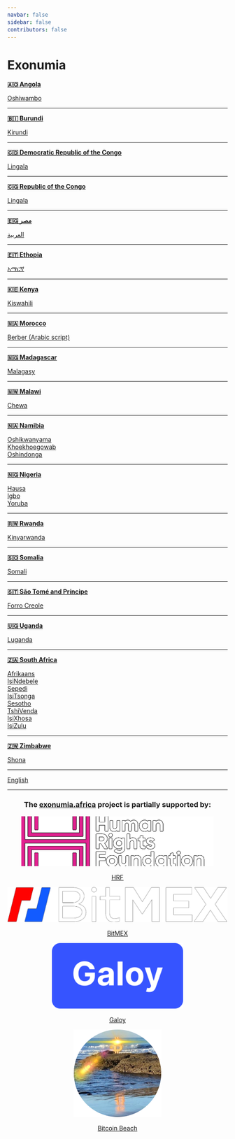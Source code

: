 ```yaml
---
navbar: false
sidebar: false
contributors: false
---
```


# Exonumia

**[🇦🇴 Angola](/ago/)**

[Oshiwambo](/ago/ng/)

---

**[🇧🇮 Burundi](/bdi/)**

[Kirundi](/bdi/rn/)

---

**[🇨🇩 Democratic Republic of the Congo](/cod/)**

[Lingala](/cod/ln/)

---

**[🇨🇬 Republic of the Congo](/cog/)**

[Lingala](/cog/ln/)

---

**[🇪🇬 مصر](/egy/)**

[العربية](/egy/ar/)

---

**[🇪🇹 Ethopia](/eth/)**

[አማርኛ](/eth/am/)

---

**[🇰🇪 Kenya](/ken/)**

[Kiswahili](/ken/sw/)

---

**[🇲🇦 Morocco](/mar/)**

[Berber (Arabic script)](/mar/ber/)

---

**[🇲🇬 Madagascar](/mdg/)**

[Malagasy](/mdg/mg/)

---

**[🇲🇼 Malawi](/mwi/)**

[Chewa](/mwi/ny/)

---

**[🇳🇦 Namibia](/nam/)**

[Oshikwanyama](/nam/kj/)   
[Khoekhoegowab](/nam/naq/)  
[Oshindonga](/nam/ng/)   

---

**[🇳🇬 Nigeria](/nga/)**

[Hausa](/nga/ha/)   
[Igbo](/nga/ig/)   
[Yoruba](/nga/yo/)   

---

**[🇷🇼 Rwanda](/rwa/)**

[Kinyarwanda](/rwa/rw/)   

---

**[🇸🇴 Somalia](/som/)**

[Somali](/som/so/)   

---

**[🇸🇹 São Tomé and Príncipe](/stp/)**

[Forro Creole](/stp/cri/)   

---

**[🇺🇬 Uganda](/uga/)**

[Luganda](/uga/lg/)

---

**[🇿🇦 South Africa](/zaf/)**

[Afrikaans](/zaf/af/)  
[IsiNdebele](/zaf/nr/)  
[Sepedi](/zaf/nso/)  
[IsiTsonga](/zaf/ts/)  
[Sesotho](/zaf/st/)  
[TshiVenda](/zaf/ve/)  
[IsiXhosa](/zaf/xh/)  
[IsiZulu](/zaf/zu/)  

---

**[🇿🇼 Zimbabwe](/zwe/)**

[Shona](/zwe/sn/)  

---

[English](/int/en/)

---

<center v-pre>

### The [exonumia.africa](https://exonumia.africa/) project is partially supported by:

![](./HRF-logo.png)
<figure>
  <figcaption><a href="https://bitcoinmagazine.com/business/hrf-gifts-4-bitcoin-to-bitcoin-projects">HRF</a></figcaption>
</figure>

<img src="./bitmex-logo.png" alt="Galoy Money Logo" width="550">
<figure>
  <figcaption><a href="https://blog.bitmex.com/bitmex-grant-translation-of-bitcoin-content-into-african-languages/">BitMEX</a></figcaption>
</figure>

<img src="./galoy-logo.svg" alt="Galoy Money Logo" width="300">
<figure>
  <figcaption><a href="https://twitter.com/GaloyMoney/status/1477375671991259139">Galoy</a></figcaption>
</figure>

<img src="./bitcoin-beach.png" alt="Bitcoin Beach Profile Picture" width="200" height="200">
<figure>
  <figcaption><a href="https://bitcoinist.com/bitcoin-for-communities-3-3-adoption-building/">Bitcoin Beach</a></figcaption>
</figure>
</center>